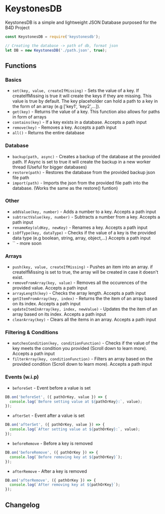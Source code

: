 # KeystonesDB
KeystonesDB is a simple and lightweight JSON Database purposed for the B4D Project
```js
const KeystonesDB = require('keystonesdb');

// Creating the database -> path of db, format json
let DB = new KeystonesDB('./path.json', true);

```


## Functions
### Basics
- `set(key, value, createIfMissing)` - Sets the value of a key. If createIfMissing is true it will create the keys if they are missing. This value is true by default. The key placeholder can hold a path to a key in the form of an array (e.g ['key1', 'key2',...]).
- `get(key)` - Returns the value of a key. This function also allows for paths in form of arrays
- `contains(key)` - If a key exists in a database. Accepts a path input
- `remove(key)` - Removes a key. Accepts a path input
- `all()` - Returns the entire database
### Database
- `backup(path, async)` - Creates a backup of the database at the provided path. If Async is set to true it will create the backup in a new worker thread (Useful for bigger databases)
- `restore(path)` - Restores the database from the provided backup json file path
- `import(path)` - Imports the json from the provided file path into the database. (Works the same as the restore() funtion)
### Other
- `addValue(key, number)` - Adds a number to a key. Accepts a path input
- `subtractValue(key, number)` - Subtracts a number from a key. Accepts a path input
- `renameKey(oldKey, newKey)` - Renames a key. Accepts a path input
- `isOfType(key, dataType)` - Checks if the value of a key is the provided data type (e.g boolean, string, array, object,...) Accepts a path input
- `` - more soon
### Arrays
- `push(key, value, createIfMissing)` - Pushes an item into an array. if createIfMissing is set to true, the array will be created in case it doesn't exist.
- `removeFromArray(key, value)` - Removes all the occurences of the provided value. Accepts a path input
- `arrayLength(key)` - Checks the array length. Accepts a path input
- `getItemFromArray(key, index)` - Returns the the item of an array based on its index. Accepts a path input
- `updateItemInArray(key, index, newValue)` - Updates the the item of an array based on its index. Accepts a path input
- `clearArray(key)` - Clears all the items in an array. Accepts a path input
### Filtering & Conditions
- `matchesCondition(key, conditionFunction)` - Checks if the value of the key meets the condition you provided (Scroll down to learn more). Accepts a path input
- `filterArray(key, conditionFunction)` - Filters an array based on the provided condition (Scroll down to learn more). Accepts a path input
### Events (w.i.p)
- `beforeSet` - Event before a value is set
```js
DB.on('beforeSet', ({ pathOrKey, value }) => {
  console.log(`Before setting value at ${pathOrKey}:`, value);
});
```
- `afterSet` - Event after a value is set
```js
DB.on('afterSet', ({ pathOrKey, value }) => {
  console.log(`After setting value at ${pathOrKey}:`, value);
});
```
- `beforeRemove` - Before a key is removed
```js
DB.on('beforeRemove', ({ pathOrKey }) => {
  console.log(`Before removing key at ${pathOrKey}`);
});
```
- `afterRemove` - After a key is removed
```js
DB.on('afterRemove', ({ pathOrKey }) => {
  console.log(`After removing key at ${pathOrKey}`);
});
```


## Changelog
